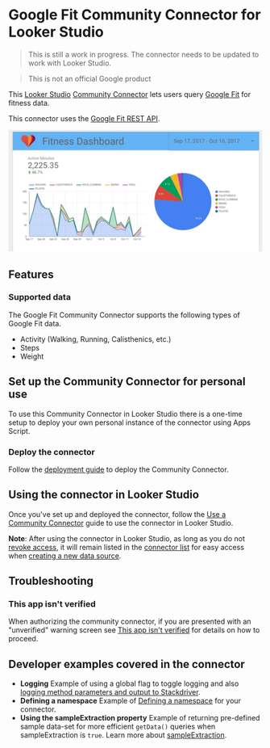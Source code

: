 # Google Fit Community Connector for Looker Studio

> This is still a work in progress. The connector needs to be updated to work with Looker Studio.

> This is not an official Google product

This [Looker Studio] [Community Connector] lets users query [Google Fit] for
fitness data.

This connector uses the [Google Fit REST API].

![An example report in Looker Studio that shows fitness activity data from Google Fit][screenshot]

## Features

### Supported data

The Google Fit Community Connector supports the following types of Google Fit
data.

- Activity (Walking, Running, Calisthenics, etc.)
- Steps
- Weight

## Set up the Community Connector for personal use

To use this Community Connector in Looker Studio there is a one-time setup to
deploy your own personal instance of the connector using Apps Script.

### Deploy the connector

Follow the [deployment guide] to deploy the Community Connector.

## Using the connector in Looker Studio

Once you've set up and deployed the connector, follow the
[Use a Community Connector] guide to use the connector in Looker Studio.

**Note**: After using the connector in Looker Studio, as long as you do not
[revoke access], it will remain listed in the [connector list] for easy access
when [creating a new data source].

## Troubleshooting

### This app isn't verified

When authorizing the community connector, if you are presented with an
"unverified" warning screen see [This app isn't verified] for details on how to
proceed.

## Developer examples covered in the connector

- **Logging**
  Example of using a global flag to toggle logging and also [logging method
  parameters and output to Stackdriver][_cc logging].
- **Defining a namespace**
  Example of [Defining a namespace][_js namespace] for your connector.
- **Using the sampleExtraction property**
  Example of returning pre-defined sample data-set for more efficient
  `getData()` queries when sampleExtraction is `true`. Learn more about
  [sampleExtraction][_sample extraction].

[Looker Studio]: https://lookerstudio.google.com/
[Community Connector]: https://developers.google.com/looker-studio/connector
[Google Fit]: https://fit.google.com
[Google Fit REST API]: https://developers.google.com/fit/rest/
[screenshot]: ./screenshot.jpg?raw=true
[deployment guide]: ../deploy.md
[Use a Community Connector]: https://developers.google.com/datastudio/connector/use
[revoke access]: https://support.google.com/datastudio/answer/9053467
[connector list]: https://lookerstudio.google.com/navigation/datasources
[creating a new data source]: https://support.google.com/datastudio/answer/6300774
[This app isn't verified]: ../verification.md
[_cc logging]: https://developers.google.com/looker-studio/connector/debug#apps_script_logging
[_js namespace]: https://stackoverflow.com/questions/881515/how-do-i-declare-a-namespace-in-javascript
[_sample extraction]: https://developers.google.com/looker-studio/connector/reference#getdata
